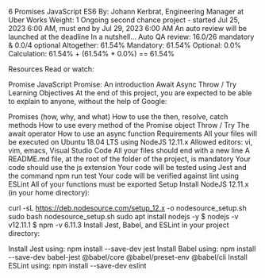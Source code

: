 6 Promises
JavaScript
ES6
 By: Johann Kerbrat, Engineering Manager at Uber Works
 Weight: 1
 Ongoing second chance project - started Jul 25, 2023 6:00 AM, must end by Jul 29, 2023 6:00 AM
 An auto review will be launched at the deadline
In a nutshell…
Auto QA review: 16.0/26 mandatory & 0.0/4 optional
Altogether:  61.54%
Mandatory: 61.54%
Optional: 0.0%
Calculation:  61.54% + (61.54% * 0.0%)  == 61.54%


Resources
Read or watch:

Promise
JavaScript Promise: An introduction
Await
Async
Throw / Try
Learning Objectives
At the end of this project, you are expected to be able to explain to anyone, without the help of Google:

Promises (how, why, and what)
How to use the then, resolve, catch methods
How to use every method of the Promise object
Throw / Try
The await operator
How to use an async function
Requirements
All your files will be executed on Ubuntu 18.04 LTS using NodeJS 12.11.x
Allowed editors: vi, vim, emacs, Visual Studio Code
All your files should end with a new line
A README.md file, at the root of the folder of the project, is mandatory
Your code should use the js extension
Your code will be tested using Jest and the command npm run test
Your code will be verified against lint using ESLint
All of your functions must be exported
Setup
Install NodeJS 12.11.x
(in your home directory):

curl -sL https://deb.nodesource.com/setup_12.x -o nodesource_setup.sh
sudo bash nodesource_setup.sh
sudo apt install nodejs -y
$ nodejs -v
v12.11.1
$ npm -v
6.11.3
Install Jest, Babel, and ESLint
in your project directory:

Install Jest using: npm install --save-dev jest
Install Babel using: npm install --save-dev babel-jest @babel/core @babel/preset-env @babel/cli
Install ESLint using: npm install --save-dev eslint
